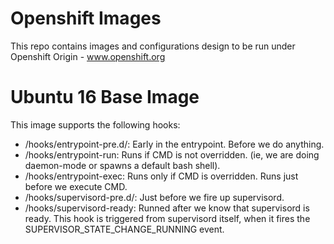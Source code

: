 # Openshift Images

This repo contains images and configurations design to be run under Openshift Origin - www.openshift.org

# Ubuntu 16 Base Image


This image supports the following hooks:

* /hooks/entrypoint-pre.d/: Early in the entrypoint. Before we do anything.
* /hooks/entrypoint-run: Runs if CMD is not overridden. (ie, we are doing daemon-mode or spawns a default bash shell).
* /hooks/entrypoint-exec: Runs only if CMD is overridden. Runs just before we execute CMD.
* /hooks/supervisord-pre.d/: Just before we fire up supervisord.
* /hooks/supervisord-ready: Runned after we know that supervisord is ready. This hook is triggered from supervisord itself, when it fires the SUPERVISOR_STATE_CHANGE_RUNNING event.





